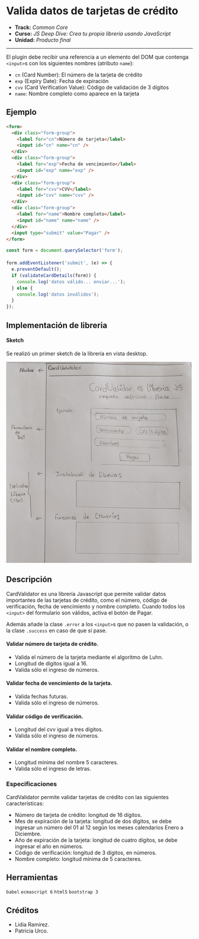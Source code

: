 # Valida datos de tarjetas de crédito

* **Track:** _Common Core_
* **Curso:** _JS Deep Dive: Crea tu propia librería usando JavaScript_
* **Unidad:** _Producto final_

***

El plugin debe recibir una referencia a un elemento del DOM que contenga
`<input>`s con los siguientes nombres (atributo `name`):

* `cn` (Card Number): El número de la tarjeta de crédito
* `exp` (Expiry Date): Fecha de expiración
* `cvv` (Card Verification Value): Código de validación de 3 dígitos
* `name`: Nombre completo como aparece en la tarjeta

## Ejemplo

```html
<form>
  <div class="form-group">
    <label for="cn">Número de tarjeta</label>
    <input id="cn" name="cn" />
  </div>
  <div class="form-group">
    <label for="exp">Fecha de vencimiento</label>
    <input id="exp" name="exp" />
  </div>
  <div class="form-group">
    <label for="cvv">CVV</label>
    <input id="cvv" name="cvv" />
  </div>
  <div class="form-group">
    <label for="name">Nombre completo</label>
    <input id="name" name="name" />
  </div>
  <input type="submit" value="Pagar" />
</form>
```

```js
const form = document.querySelector('form');

form.addEventListener('submit', (e) => {
  e.preventDefault();
  if (validateCardDetails(form)) {
    console.log('datos válido... enviar...');
  } else {
    console.log('datos inválidos');
  }
});
```

## Implementación de libreria

#### Sketch

Se realizó un primer sketch de la librería en vista desktop.

![](public/assets/img/sketch.png)

## Descripción

CardValidator es una librería Javascript que permite validar datos importantes de las tarjetas de crédito, como el número, código de verificación, fecha de vencimiento y nombre completo. Cuando todos los `<input>` del formulario son válidos, activa el botón de Pagar.

Además añade la clase `.error` a los `<input>`s que no pasen la validación, o la clase `.success` en caso de que sí pase.

#### Validar número de tarjeta de crédito.

+ Valida el número de la tarjeta mediante el algoritmo de Luhn.
+ Longitud de dígitos igual a 16.
+ Valida sólo el ingreso de números.

#### Validar fecha de vencimiento de la tarjeta.

+ Valida fechas futuras.
+ Valida sólo el ingreso de números.

#### Validar código de verificación.

+ Longitud del cvv igual a tres dígitos.
+ Valida sólo el ingreso de números.

#### Validar el nombre completo.

+ Longitud mínima del nombre 5 caracteres.
+ Valida sólo el ingreso de letras.

### Especificaciones

CardValidator permite validar tarjetas de crédito con las siguientes características:

+ Número de tarjeta de crédito: longitud de 16 dígitos.
+ Mes de expiración de la tarjeta: longitud de dos dígitos, se debe ingresar un número del 01 al 12 según los meses calendarios Enero a Diciembre.  
+ Año de expiración de la tarjeta: longitud de cuatro dígitos, se debe ingresar el año en números.
+ Código de verificación: longitud de 3 dígitos, en números.
+ Nombre completo: longitud mínima de 5 caracteres.

## Herramientas

`babel` `ecmascript 6` `html5` `bootstrap 3`

## Créditos

+ Lidia Ramirez.
+ Patricia Urco.
